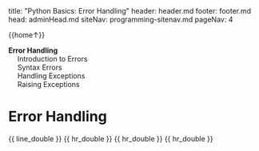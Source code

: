 <frontmatter>
title: "Python Basics: Error Handling"
header: header.md
footer: footer.md
head: adminHead.md
siteNav: programming-sitenav.md
pageNav: 4
</frontmatter>

<div class="website-content" id="main">
<div id="toc">

{{home↑}}
* [**Error Handling**](#lists)
  * [Introduction to Errors](#introdution-to-errors)
  * [Syntax Errors](#syntax-errors)
  * [Handling Exceptions](#handling-exceptions)
  * [Raising Exceptions](#raising-exceptions)
  
</div>
<div id="main">

# Error Handling

<include src="../errors-intro/text.md" />{{ line_double }}
<include src="../errors-syntax/text.md" />{{ hr_double }}
<include src="../errors-exceptions-handling/text.md" />{{ hr_double }}
<include src="../errors-exceptions-raising/text.md" />{{ hr_double }}

</div>
</div>